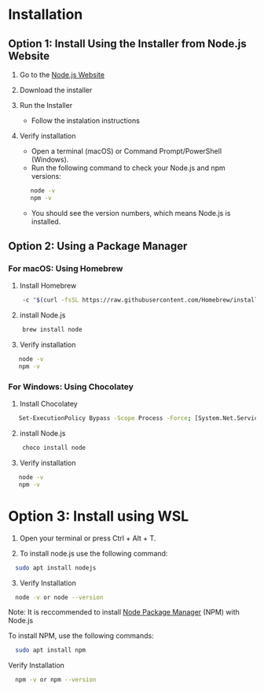# Installation

## Option 1: Install Using the Installer from Node.js Website

1. Go to the [Node.js Website](https://nodejs.org/en)
2. Download the installer 

3. Run the Installer
    - Follow the instalation instructions

4. Verify installation
    - Open a terminal (macOS) or Command Prompt/PowerShell (Windows).
    - Run the following command to check your Node.js and npm versions:

     ```bash
        node -v
        npm -v
    ```
    - You should see the version numbers, which means Node.js is installed.


## Option 2: Using a Package Manager 
### For macOS: Using Homebrew

1. Install Homebrew
```bash
    -c "$(curl -fsSL https://raw.githubusercontent.com/Homebrew/install/HEAD/install.sh)"
```

2. install Node.js
```bash
    brew install node
```

3. Verify installation
 ```bash
    node -v
    npm -v
```

### For Windows: Using Chocolatey
1. Install Chocolatey
```bash
   Set-ExecutionPolicy Bypass -Scope Process -Force; [System.Net.ServicePointManager]::SecurityProtocol = [System.Net.ServicePointManager]::SecurityProtocol -bor 3072; iex ((New-Object System.Net.WebClient).DownloadString('https://community.chocolatey.org/install.ps1'))
```

2. install Node.js
```bash
    choco install node
```

3. Verify installation
 ```bash
    node -v
    npm -v
```

# Option 3: Install using WSL


1. Open your terminal or press Ctrl + Alt + T.

2. To install node.js use the following command:
 ```bash
   sudo apt install nodejs
```
3. Verify Installation

 ```bash
   node -v or node --version
```

Note: It is reccommended to install [Node Package Manager](https://www.geeksforgeeks.org/node-js-npm-node-package-manager/) (NPM) with Node.js

To install NPM, use the following commands:
 ```bash
   sudo apt install npm 
```

Verify Installation
 ```bash
   npm -v or npm --version 
```